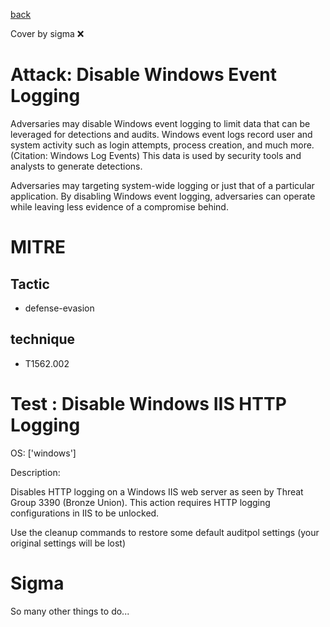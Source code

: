 [back](../index.md)

Cover by sigma :x: 

# Attack: Disable Windows Event Logging

 Adversaries may disable Windows event logging to limit data that can be leveraged for detections and audits. Windows event logs record user and system activity such as login attempts, process creation, and much more.(Citation: Windows Log Events) This data is used by security tools and analysts to generate detections.

Adversaries may targeting system-wide logging or just that of a particular application. By disabling Windows event logging, adversaries can operate while leaving less evidence of a compromise behind.

# MITRE
## Tactic
  - defense-evasion

## technique
  - T1562.002

# Test : Disable Windows IIS HTTP Logging

OS: ['windows']

Description:

 Disables HTTP logging on a Windows IIS web server as seen by Threat Group 3390 (Bronze Union).
This action requires HTTP logging configurations in IIS to be unlocked.

Use the cleanup commands to restore some default auditpol settings (your original settings will be lost)


# Sigma

 So many other things to do...